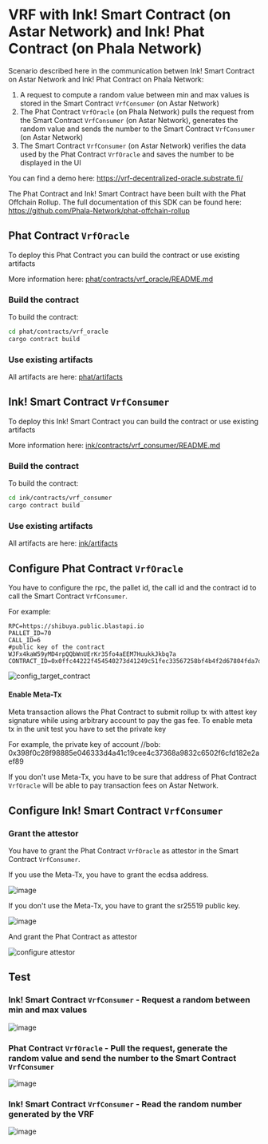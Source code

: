 # VRF with Ink! Smart Contract (on Astar Network) and Ink! Phat Contract (on Phala Network)

Scenario described here in the communication betwen Ink! Smart Contract on Astar Network and Ink! Phat Contract on Phala Network:
1) A request to compute a random value between min and max values is stored in the Smart Contract `VrfConsumer` (on Astar Network)
2) The Phat Contract `VrfOracle` (on Phala Network) pulls the request from the Smart Contract `VrfConsumer` (on Astar Network), generates the random value and sends the number to the Smart Contract `VrfConsumer` (on Astar Network)
3) The Smart Contract `VrfConsumer` (on Astar Network) verifies the data used by the Phat Contract `VrfOracle` and saves the number to be displayed in the UI 

You can find a demo here: https://vrf-decentralized-oracle.substrate.fi/

The Phat Contract and Ink! Smart Contract have been built with the Phat Offchain Rollup.
The full documentation of this SDK can be found here: https://github.com/Phala-Network/phat-offchain-rollup


## Phat Contract `VrfOracle`

To deploy this Phat Contract you can build the contract or use existing artifacts

More information here: [phat/contracts/vrf_oracle/README.md](phat/contracts/vrf_oracle/README.md)

### Build the contract

To build the contract:
```bash
cd phat/contracts/vrf_oracle
cargo contract build
```

### Use existing artifacts
All artifacts are here: [phat/artifacts](phat/artifacts)


## Ink! Smart Contract `VrfConsumer`

To deploy this Ink! Smart Contract you can build the contract or use existing artifacts

More information here: [ink/contracts/vrf_consumer/README.md](ink/contracts/vrf_consumer/README.md)

### Build the contract

To build the contract:
```bash
cd ink/contracts/vrf_consumer
cargo contract build
```

### Use existing artifacts
All artifacts are here: [ink/artifacts](ink/artifacts)



## Configure Phat Contract `VrfOracle`
You have to configure the rpc, the pallet id, the call id and the contract id to call the Smart Contract `VrfConsumer`.

For example:
```
RPC=https://shibuya.public.blastapi.io
PALLET_ID=70
CALL_ID=6
#public key of the contract WJFx4kaW59yMD4rpQQbWnUErKr35fo4aEEM7HuukkJkbq7a
CONTRACT_ID=0x0ffc44222f454540273d41249c51fec33567258bf4b4f2d67804fda7ddd504dc
```
![config_target_contract](https://github.com/GuiGou12358/decentralized_oracle-vrf/assets/92046056/aee3b404-91b6-46a9-8882-1e38a94c65d3)


#### Enable Meta-Tx

Meta transaction allows the Phat Contract to submit rollup tx with attest key signature while using arbitrary account to pay the gas fee. 
To enable meta tx in the unit test you have to set the private key

For example, the private key of account //bob: 0x398f0c28f98885e046333d4a41c19cee4c37368a9832c6502f6cfd182e2aef89

If you don't use Meta-Tx, you have to be sure that address of Phat Contract `VrfOracle` will be able to pay transaction fees on Astar Network.

## Configure Ink! Smart Contract `VrfConsumer`

### Grant the attestor
You have to grant the Phat Contract `VrfOracle` as attestor in the Smart Contract `VrfConsumer`.

If you use the Meta-Tx, you have to grant the ecdsa address.

![image](https://github.com/decentralized-oracles/vrf/assets/92046056/896564c3-26d6-484e-8746-1ffbf3b71bf3)

If you don't use the Meta-Tx, you have to grant the sr25519 public key.

![image](https://github.com/decentralized-oracles/vrf/assets/92046056/bbcc1a56-28ad-4d8c-b5b0-bc87f0ef5e08)

And grant the Phat Contract as attestor 

![configure attestor](https://github.com/GuiGou12358/decentralized_oracle-vrf/assets/92046056/3f91f50b-0007-4a6d-9b37-badb04946620)


## Test

### Ink! Smart Contract `VrfConsumer` - Request a random between min and max values

![image](https://github.com/decentralized-oracles/vrf/assets/92046056/b1dd85d4-5fde-4f46-b642-29f307cd8bff)

### Phat Contract `VrfOracle` - Pull the request, generate the random value and send the number to the Smart Contract `VrfConsumer`

![image](https://github.com/decentralized-oracles/vrf/assets/92046056/fbbcaea7-c5c7-4bd8-8eec-03bbaa53b352)

### Ink! Smart Contract `VrfConsumer` - Read the random number generated by the VRF

![image](https://github.com/decentralized-oracles/vrf/assets/92046056/5dc60bd8-1907-48c7-839b-1f42398fefb2)


